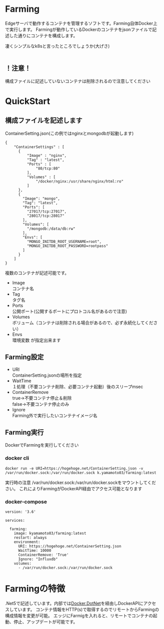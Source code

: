 # Farming
Edgeサーバで動作するコンテナを管理するソフトです。Farming自体Docker上で実行します。
Farmingが動作しているDockerのコンテナをjsonファイルで記述した通りにコンテナを構成します。

凄くシンプルなk8sと言ったところでしょうか(大げさ)<br/>
<br/>

## ！注意！ 
構成ファイルに記述していないコンテナは削除されるので注意してください

# QuickStart
## 構成ファイルを記述します
ContainerSetting.json(この例ではnginxとmongodbが起動します)
```
{
    "ContainerSettings" : [
      {
          "Image" : "nginx",
          "Tag" : "latest",
          "Ports" : [
              "80/tcp:80"
          ],
          "Volumes" : [
              "/docker/nginx:/usr/share/nginx/html:ro"
          ]
      },
      {
        "Image": "mongo",
        "Tag": "latest",
        "Ports": [
          "27017/tcp:27017",
          "28017/tcp:28017"
        ],
        "Volumes": [
          "/mongodb:/data/db:rw"
        ],
        "Envs": [
          "MONGO_INITDB_ROOT_USERNAME=root",
          "MONGO_INITDB_ROOT_PASSWORD=rootpass"
        ]
      }
    ]
}
```
複数のコンテナが記述可能です。
* Image</br>
    コンテナ名
* Tag</br>
    タグ名
* Ports</br>
    公開ポート(公開するポートにプロトコル名があるので注意)
* Volumes</br>
    ボリューム（コンテナは削除される場合があるので、必ず永続化してください）
* Envs</br>
    環境変数
が指定出来ます

## Farming設定
* URI<br/> 
    ContainerSetting.jsonの場所を指定
* WaitTime<br/> 
    １処理（不要コンテナ削除、必要コンテナ起動）後のスリープmsec
* ContainerRemove<br/> 
    true→不要コンテナ停止＆削除<br/>
    false→不要コンテナ停止のみ
* Ignore<br/> 
    Farming外で実行したいコンテナイメージ名

## Farming実行
DockerでFarmingを実行してください
### docker cli
```
docker run -e URI=https://hogehoge.net/ContainerSetting.json -v /var/run/docker.sock:/var/run/docker.sock k.yamamoto03/farming:latest
```
実行時の注意
/var/run/docker.sock:/var/run/docker.sockをマウントしてください。
これによりFarmingがDockerAPI経由でアクセス可能となります

### docker-compose
```
version: '3.6'

services:

  farming:
    image: kyamamoto03/farming:latest
    restart: always
    environment:
      URI: https://hogehoge.net/ContainerSetting.json
      WaitTime: 10000
      ContainerRemove: 'True'
      Ignore: "Influxdb"
    volumes:
      - /var/run/docker.sock:/var/run/docker.sock
```

# Farmingの特徴
.Net5で記述しています。内部では[Docker.DotNet](https://github.com/dotnet/dotnet-docker)を経由しDockerAPIにアクセスしています。
コンテナ情報をHTTP(s)で取得するのでリモートからFarmingの構成情報を変更が可能。
エッジにFarmigを入れると、リモートでコンテナの起動、停止、アップデートが可能です。
